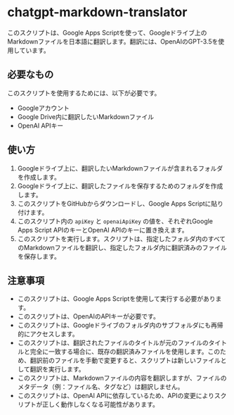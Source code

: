 # chatgpt-markdown-translator

このスクリプトは、Google Apps Scriptを使って、Googleドライブ上のMarkdownファイルを日本語に翻訳します。翻訳には、OpenAIのGPT-3.5を使用しています。

## 必要なもの
このスクリプトを使用するためには、以下が必要です。

- Googleアカウント
- Google Drive内に翻訳したいMarkdownファイル
- OpenAI APIキー

## 使い方
1. Googleドライブ上に、翻訳したいMarkdownファイルが含まれるフォルダを作成します。
2. Googleドライブ上に、翻訳したファイルを保存するためのフォルダを作成します。
3. このスクリプトをGitHubからダウンロードし、Google Apps Scriptに貼り付けます。
4. このスクリプト内の `apiKey` と `openaiApiKey` の値を、それぞれGoogle Apps Script APIのキーとOpenAI APIのキーに置き換えます。
5. このスクリプトを実行します。スクリプトは、指定したフォルダ内のすべてのMarkdownファイルを翻訳し、指定したフォルダ内に翻訳済みのファイルを保存します。

## 注意事項
- このスクリプトは、Google Apps Scriptを使用して実行する必要があります。
- このスクリプトは、OpenAIのAPIキーが必要です。
- このスクリプトは、Googleドライブのフォルダ内のサブフォルダにも再帰的にアクセスします。
- このスクリプトは、翻訳されたファイルのタイトルが元のファイルのタイトルと完全に一致する場合に、既存の翻訳済みファイルを使用します。このため、翻訳前のファイルを手動で変更すると、スクリプトは新しいファイルとして翻訳を実行します。
- このスクリプトは、Markdownファイルの内容を翻訳しますが、ファイルのメタデータ（例：ファイル名、タグなど）は翻訳しません。
- このスクリプトは、OpenAI APIに依存しているため、APIの変更によりスクリプトが正しく動作しなくなる可能性があります。
